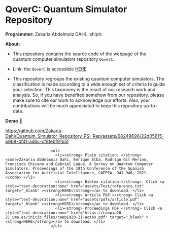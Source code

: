 # QoverC: Quantum Simulator Repository

**Programmer:** Zakaria Abdelmoiz DAHI. :shipit:

**About:** 

- This repository contains the source code of the webpage of the quantum computer simulators repository ``QoverC``.

- Link: the ``QoverC`` is accessible [HERE](https://zakaria-dahi.github.io/QoverC/index.html)

- This repository regroups the existing quantum computer simulators. The classification is made according to a wide enough set of criteria to guide your selection. This taxonomy is the result of our research work and analysis. So, if you have benefited somehow from our repository, please make sure to cite our work to acknowledge our efforts. Also, your contributions will be much appreciated to keep this repository up-to-date.

**Demo** :movie_camera:


https://github.com/Zakaria-Dahi/Quantum_Simulator_Repository_PSI_Rep/assets/68249696/22d05615-b9b8-4f41-ad6c-cf8febf91b5f



                        <ul> 
                          <li><strong> Plain citation: </strong> <code>Zakaria Abdelmoiz Dahi, Enrique Alba, Rodrigo Gil-Merino, Francisco Chicano and Gabriel Luque. A Survey on Quantum Computer Simulators. Proceedings of the 19th Conference of the Spanish Association for Artificial Intelligence, CAEPIA. 941-946, 2021. </code> </li> 
                          <li><strong> Bibtex citation:</strong>  Click <a style="text-decoration:none" href="assets/Text/reference.txt" target="_blank" ><strong>HERE</strong></a> to download. </li>
                          <li><strong> Article PDF:</strong> Click <a style="text-decoration:none" href="assets/pdfs/article.pdf" target="_blank" ><strong>HERE</strong></a> to download. </li>
                          <li><strong> Proceedings PDF:</strong> Click <a style="text-decoration:none" href="https://caepia20-21.uma.es/inicio_files/caepia20-21-actas.pdf" target="_blank" ><strong>HERE</strong></a> to download. </li>
                        </ul>